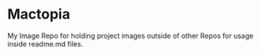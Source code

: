 Mactopia
========

My Image Repo for holding project images outside of other Repos for usage inside readme.md files.